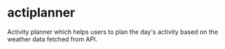 # actiplanner
Activity planner which helps users to plan the day's activity based on the weather data fetched from API.

